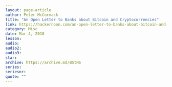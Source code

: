 ```yaml
---
layout: page-article
author: Peter McCormack
title: "An Open Letter to Banks about Bitcoin and Cryptocurrencies"
link: https://hackernoon.com/an-open-letter-to-banks-about-bitcoin-and-cryptocurrencies-b0c7ef9b7c62
category: Misc
date: Mar 4, 2018
lesson: 
audio: 
audio2: 
audio3: 
star: 
archive: https://archive.md/BStN6
series: 
seriesnr: 
quote: ""
---
```

